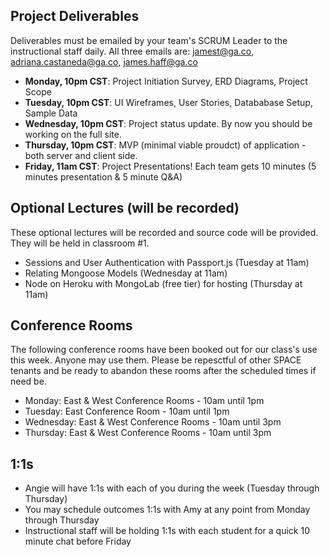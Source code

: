 ## Project Deliverables

Deliverables must be emailed by your team's SCRUM Leader to the instructional staff daily. All three emails are: jamest@ga.co, adriana.castaneda@ga.co, james.haff@ga.co

* **Monday, 10pm CST**: Project Initiation Survey, ERD Diagrams, Project Scope
* **Tuesday, 10pm CST**: UI Wireframes, User Stories, Datababase Setup, Sample Data
* **Wednesday, 10pm CST**: Project status update. By now you should be working on the full site.
* **Thursday, 10pm CST**: MVP (minimal viable proudct) of application - both server and client side.
* **Friday, 11am CST**: Project Presentations! Each team gets 10 minutes (5 minutes presentation & 5 minute Q&A)

## Optional Lectures (will be recorded)

These optional lectures will be recorded and source code will be provided. They will be held in classroom #1.

- Sessions and User Authentication with Passport.js (Tuesday at 11am)
- Relating Mongoose Models (Wednesday at 11am)
- Node on Heroku with MongoLab (free tier) for hosting (Thursday at 11am)

## Conference Rooms

The following conference rooms have been booked out for our class's use this week. Anyone may use them. Please be repesctful of other SPACE tenants and be ready to abandon these rooms after the scheduled times if need be.

- Monday: East & West Conference Rooms - 10am until 1pm
- Tuesday: East Conference Room - 10am until 1pm
- Wednesday: East & West Conference Rooms - 10am until 3pm
- Thursday: East & West Conference Rooms - 10am until 3pm

## 1:1s

- Angie will have 1:1s with each of you during the week (Tuesday through Thursday)
- You may schedule outcomes 1:1s with Amy at any point from Monday through Thursday
- Instructional staff will be holding 1:1s with each student for a quick 10 minute chat before Friday
